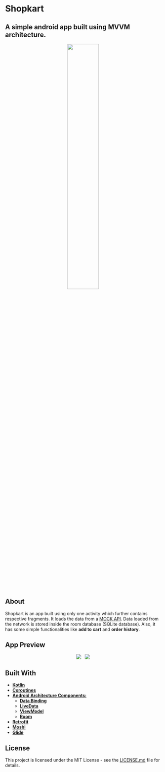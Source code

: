 

# Shopkart
## A simple android app built using MVVM architecture.

<p align="center">
  <img src="https://github.com/siddheshkothadi/Shopkart/blob/master/screenshot/1587207832845.png" width="45%" height="auto"/>
</p>

## About
<p>
  Shopkart is an app built using only one activity which further contains respective fragments.
  It loads the data from a <a href="https://github.com/siddheshkothadi/APIData" target="_blank">MOCK API</a>.
  Data loaded from the network is stored inside the room database (SQLite database).
  Also, it has some simple functionalities like <b>add to cart</b> and <b>order history</b>.
</p>
<!--p>
  You can download the apk <a href="https://github.com/siddheshkothadi/Shopkart/raw/master/apk/app-debug.apk">here</a>.
</p-->

## App Preview
<p align="center">
<span align="center">
    <img src="https://media.giphy.com/media/RIqldVayfprKo7ETpa/giphy.gif"/>
    &nbsp;
    <img src="https://media.giphy.com/media/eGscVYTAboM2MoBZ4j/giphy.gif"/>
</span>
</p>


## Built With
<ul>
  <li><a href="https://kotlinlang.org/docs/reference/android-overview.html"><b>Kotlin</b></a></li>
  <li><a href="https://developer.android.com/kotlin/coroutines"><b>Coroutines</b></a></li>
  <li><a href="https://developer.android.com/jetpack/docs/guide"><b>Android Architecture Components:</b></a>
    <ul>
      <li><a href="https://developer.android.com/topic/libraries/data-binding"><b>Data Binding</b></a></li>
      <li><a href="https://developer.android.com/topic/libraries/architecture/livedata"><b>LiveData</b></a></li>
      <li><a href="https://developer.android.com/reference/androidx/lifecycle/ViewModel"><b>ViewModel</b></a></li>
      <li><a href="https://developer.android.com/topic/libraries/architecture/room"><b>Room</b></a></li>
    </ul>
  </li>
  <li><a href="https://square.github.io/retrofit/"><b>Retrofit</b></a></li>
  <li><a href="https://github.com/square/moshi"><b>Moshi</b></a></li>
  <li><a href="https://github.com/bumptech/glide"><b>Glide</b></a></li>
</ul>

## License
<p>
  This project is licensed under the MIT License - see the <a href="https://github.com/siddheshkothadi/Shopkart/blob/master/LICENSE.md">LICENSE.md</a> file for details.
</p>
